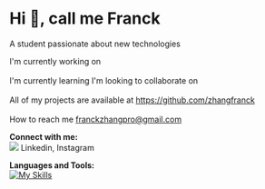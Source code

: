 # **Hi 👋, call me Franck** <br> 
A student passionate about new technologies

I'm currently working on <br><br>
I'm currently learning 
I'm looking to collaborate on <br><br>
All of my projects are available at https://github.com/zhangfranck <br><br>
How to reach me franckzhangpro@gmail.com

**Connect with me:** <br>
<img src="http://www.w3.org/2000/svg">
Linkedin, Instagram


**Languages and Tools:** <br>
[![My Skills](https://skillicons.dev/icons?i=html,css,python,js,php)](https://skillicons.dev)



